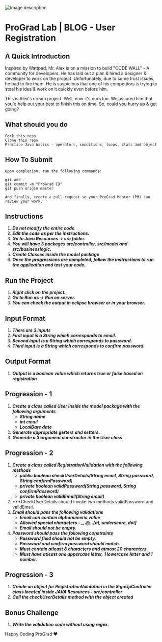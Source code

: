 ![Image description](https://i1.faceprep.in/ProGrad/face-logo-resized.png)

# ProGrad Lab | BLOG - User Registration

## A Quick Introduction

Inspired by Wattpad, Mr. Alex is on a mission to build "CODE WALL" - A community for developers. He has laid out a plan & hired a designer & developer to work on the project. Unfortunately, due to some trust issues, he had to fire them. He is suspicious that one of his competitors is trying to steal his idea & work on it quickly even before him. 

This is Alex's dream project. Well, now it's ours too. We assured him that you'd help out your best to finish this on time. So, could you hurry up & get going?

## What should you do
```
Fork this repo
Clone this repo
Practice Java basics - operators, conditions, loops, class and object
```

## How To Submit
```
Upon completion, run the following commands:

git add .
git commit -m "ProGrad ID"
git push origin master

And finally, create a pull request so your ProGrad Mentor (PM) can review your work.
```

## Instructions

1. ***Do not modify the entire code.***
2. ***Edit the code as per the instructions.***
3. ***Go to Java Resources -> src folder.***
4. ***You will have 3 packages src/controller, src/model and src/businesslogic.***
5. ***Create Classes inside the model package***
6. ***Once the progressions are completed, follow the instructions to run the application and test your code.***
 
## Run the Project
1. ***Right click on the project.***
2. ***Go to Run as -> Run on server.***
3. ***You can check the output in eclipse browser or in your browser.***

## Input Format
1. ***There are 3 inputs***
2. ***First input is a String which corresponds to email.***
3. ***Second input is a String which corresponds to password.***
4. ***Third input is a String which corresponds to confirm password.***

## Output Format
1. ***Output is a boolean value which returns true or false based on registration***

## Progression - 1 
1. ***Create a class called User inside the model package with the following arguments***
   - ***String name***
   - ***int email***
   - ***LocalDate date***
2. ***Generate appropriate getters and setters.***
3. ***Generate a 3 argument constructor in the User class.***

## Progression - 2
1. ***Create a class called RegistrationValidation with the following methods***
   - ***public boolean checkUserDetails(String email, String password, String confirmPassword)*** 
   - ***private boolean validPassword(String password, String confirmPassword)***
   - ***private boolean validEmail(String email)***
2. ***CheckUserDetails should invoke two methods validPassword and validEmail.
3. ***Email should pass the following validations***
   - ***Email can contain alphanumeric value***
   - ***Allowed special characters - _, @, .[at, underscore, dot]***
   - ***Email should not be empty.***
4. ***Password should pass the following constraints***
   - ***Password field should not be empty.***
   - ***Password and confirm password should match.***
   - ***Must contain atleast 8 characters and atmost 20 characters.***
   - ***Must have atleast one uppercase letter, 1 lowercase letter and 1 number.***

## Progression - 3
1. ***Create an object for RegistrationValidation in the SignUpController class located inside JAVA Resources - src/controller***
2. ***Call the checkUserDetails method with the object created***

## Bonus Challenge
1. ***Write the validation code without using regex.***

Happy Coding ProGrad ❤️

